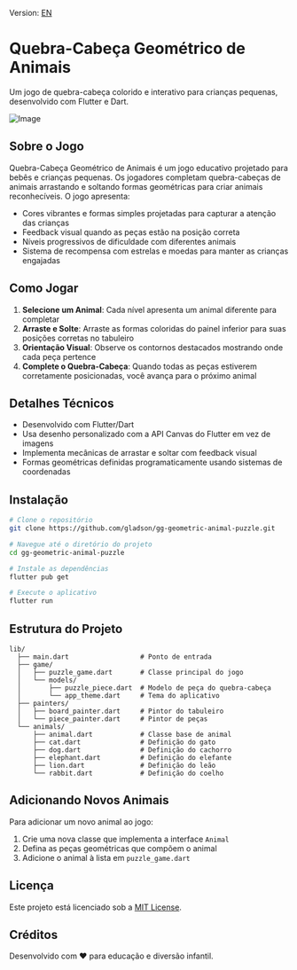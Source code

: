 Version: [EN](README.md)

# Quebra-Cabeça Geométrico de Animais

Um jogo de quebra-cabeça colorido e interativo para crianças pequenas, desenvolvido com Flutter e Dart.

![Image](https://github.com/user-attachments/assets/47390cc2-2191-4a39-8c9e-7fe43e41a375)

## Sobre o Jogo

Quebra-Cabeça Geométrico de Animais é um jogo educativo projetado para bebês e crianças pequenas. Os jogadores completam quebra-cabeças de animais arrastando e soltando formas geométricas para criar animais reconhecíveis. O jogo apresenta:

- Cores vibrantes e formas simples projetadas para capturar a atenção das crianças
- Feedback visual quando as peças estão na posição correta
- Níveis progressivos de dificuldade com diferentes animais
- Sistema de recompensa com estrelas e moedas para manter as crianças engajadas

## Como Jogar

1. **Selecione um Animal**: Cada nível apresenta um animal diferente para completar
2. **Arraste e Solte**: Arraste as formas coloridas do painel inferior para suas posições corretas no tabuleiro
3. **Orientação Visual**: Observe os contornos destacados mostrando onde cada peça pertence
4. **Complete o Quebra-Cabeça**: Quando todas as peças estiverem corretamente posicionadas, você avança para o próximo animal

## Detalhes Técnicos

- Desenvolvido com Flutter/Dart
- Usa desenho personalizado com a API Canvas do Flutter em vez de imagens
- Implementa mecânicas de arrastar e soltar com feedback visual
- Formas geométricas definidas programaticamente usando sistemas de coordenadas

## Instalação

```bash
# Clone o repositório
git clone https://github.com/gladson/gg-geometric-animal-puzzle.git

# Navegue até o diretório do projeto
cd gg-geometric-animal-puzzle

# Instale as dependências
flutter pub get

# Execute o aplicativo
flutter run
```

## Estrutura do Projeto

```
lib/
  ├── main.dart                  # Ponto de entrada
  ├── game/
  │   ├── puzzle_game.dart       # Classe principal do jogo
  │   └── models/
  │       ├── puzzle_piece.dart  # Modelo de peça do quebra-cabeça
  │       └── app_theme.dart     # Tema do aplicativo
  ├── painters/
  │   ├── board_painter.dart     # Pintor do tabuleiro
  │   └── piece_painter.dart     # Pintor de peças
  └── animals/
      ├── animal.dart            # Classe base de animal
      ├── cat.dart               # Definição do gato
      ├── dog.dart               # Definição do cachorro
      ├── elephant.dart          # Definição do elefante
      ├── lion.dart              # Definição do leão
      └── rabbit.dart            # Definição do coelho
```

## Adicionando Novos Animais

Para adicionar um novo animal ao jogo:

1. Crie uma nova classe que implementa a interface `Animal`
2. Defina as peças geométricas que compõem o animal
3. Adicione o animal à lista em `puzzle_game.dart`

## Licença

Este projeto está licenciado sob a [MIT License](LICENSE).

## Créditos

Desenvolvido com ❤️ para educação e diversão infantil.
